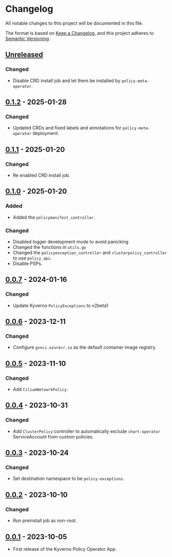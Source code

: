 # Changelog

All notable changes to this project will be documented in this file.

The format is based on [Keep a Changelog](https://keepachangelog.com/en/1.0.0/),
and this project adheres to [Semantic Versioning](https://semver.org/spec/v2.0.0.html).

## [Unreleased]

### Changed

- Disable CRD install job and let them be installed by `policy-meta-operator`.

## [0.1.2] - 2025-01-28

### Changed

- Updated CRDs and fixed labels and annotations for `policy-meta-operator` deployment.

## [0.1.1] - 2025-01-20

### Changed

- Re enabled CRD install job.

## [0.1.0] - 2025-01-20

### Added

- Added the `policymanifest_controller`.

### Changed
- Disabled logger development mode to avoid panicking
- Changed the functions in `utils.go`
- Changed the `policyexception_controller` and `clusterpolicy_controller` to use `policy_api`.
- Disable PSPs.

## [0.0.7] - 2024-01-16

### Changed

- Update Kyverno `PolicyExceptions` to v2beta1

## [0.0.6] - 2023-12-11

### Changed

- Configure `gsoci.azurecr.io` as the default container image registry.

## [0.0.5] - 2023-11-10

### Changed

- Add `CiliumNetowrkPolicy`.

## [0.0.4] - 2023-10-31

### Changed

- Add `ClusterPolicy` controller to automatically exclude `chart-operator` ServiceAccount from custom policies.

## [0.0.3] - 2023-10-24

### Changed

- Set destination namespace to be `policy-exceptions`.

## [0.0.2] - 2023-10-10

### Changed

- Run preinstall job as non-root.

## [0.0.1] - 2023-10-05

- First release of the Kyverno Policy Operator App.

[Unreleased]: https://github.com/giantswarm/kyverno-policy-operator/compare/v0.1.2...HEAD
[0.1.2]: https://github.com/giantswarm/kyverno-policy-operator/compare/v0.1.1...v0.1.2
[0.1.1]: https://github.com/giantswarm/kyverno-policy-operator/compare/v0.1.0...v0.1.1
[0.1.0]: https://github.com/giantswarm/kyverno-policy-operator/compare/v0.0.7...v0.1.0
[0.0.7]: https://github.com/giantswarm/kyverno-policy-operator/compare/v0.0.6...v0.0.7
[0.0.6]: https://github.com/giantswarm/kyverno-policy-operator/compare/v0.0.5...v0.0.6
[0.0.5]: https://github.com/giantswarm/kyverno-policy-operator/compare/v0.0.4...v0.0.5
[0.0.4]: https://github.com/giantswarm/kyverno-policy-operator/compare/v0.0.3...v0.0.4
[0.0.3]: https://github.com/giantswarm/kyverno-policy-operator/compare/v0.0.2...v0.0.3
[0.0.2]: https://github.com/giantswarm/kyverno-policy-operator/compare/v0.0.1...v0.0.2
[0.0.1]: https://github.com/giantswarm/kyverno-policy-operator/releases/tag/v0.0.1
